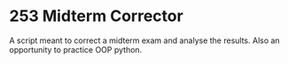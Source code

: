 # 253 Midterm Corrector

A script meant to correct a midterm exam and analyse the results. Also an opportunity to practice OOP python.

